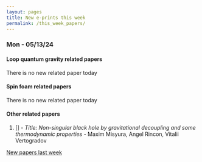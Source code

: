 ```yaml
---
layout: pages
title: New e-prints this week
permalink: /this_week_papers/
---
```




### Mon - 05/13/24

#### Loop quantum gravity related papers

There is no new related paper today 

#### Spin foam related papers

There is no new related paper today 



#### Other related papers

1. [[]](https://arxiv.org/abs/) - *Title:
          Non-singular black hole by gravitational decoupling and some thermodynamic properties* - Maxim Misyura, Angel Rincon, Vitalii Vertogradov






[New papers last week]({{site.url}}/archived/weekly/pre-prints/2024/05/13/archived_weekly_papers.html)
